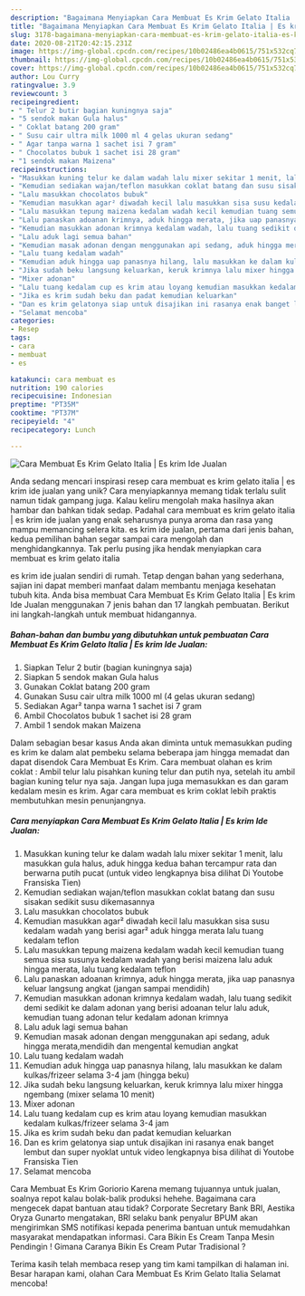 ```yaml
---
description: "Bagaimana Menyiapkan Cara Membuat Es Krim Gelato Italia | Es krim Ide Jualan, Enak Banget"
title: "Bagaimana Menyiapkan Cara Membuat Es Krim Gelato Italia | Es krim Ide Jualan, Enak Banget"
slug: 3178-bagaimana-menyiapkan-cara-membuat-es-krim-gelato-italia-es-krim-ide-jualan-enak-banget
date: 2020-08-21T20:42:15.231Z
image: https://img-global.cpcdn.com/recipes/10b02486ea4b0615/751x532cq70/cara-membuat-es-krim-gelato-italia-es-krim-ide-jualan-foto-resep-utama.jpg
thumbnail: https://img-global.cpcdn.com/recipes/10b02486ea4b0615/751x532cq70/cara-membuat-es-krim-gelato-italia-es-krim-ide-jualan-foto-resep-utama.jpg
cover: https://img-global.cpcdn.com/recipes/10b02486ea4b0615/751x532cq70/cara-membuat-es-krim-gelato-italia-es-krim-ide-jualan-foto-resep-utama.jpg
author: Lou Curry
ratingvalue: 3.9
reviewcount: 3
recipeingredient:
- " Telur 2 butir bagian kuningnya saja"
- "5 sendok makan Gula halus"
- " Coklat batang 200 gram"
- " Susu cair ultra milk 1000 ml 4 gelas ukuran sedang"
- " Agar tanpa warna 1 sachet isi 7 gram"
- " Chocolatos bubuk 1 sachet isi 28 gram"
- "1 sendok makan Maizena"
recipeinstructions:
- "Masukkan kuning telur ke dalam wadah lalu mixer sekitar 1 menit, lalu masukkan gula halus, aduk hingga kedua bahan tercampur rata dan berwarna putih pucat (untuk video lengkapnya bisa dilihat Di Youtobe Fransiska Tien)"
- "Kemudian sediakan wajan/teflon masukkan coklat batang dan susu sisakan sedikit susu dikemasannya"
- "Lalu masukkan chocolatos bubuk"
- "Kemudian masukkan agar² diwadah kecil lalu masukkan sisa susu kedalam wadah yang berisi agar² aduk hingga merata lalu tuang kedalam teflon"
- "Lalu masukkan tepung maizena kedalam wadah kecil kemudian tuang semua sisa susunya kedalam wadah yang berisi maizena lalu aduk hingga merata, lalu tuang kedalam teflon"
- "Lalu panaskan adoanan krimnya, aduk hingga merata, jika uap panasnya keluar langsung angkat (jangan sampai mendidih)"
- "Kemudian masukkan adonan krimnya kedalam wadah, lalu tuang sedikit demi sedikit ke dalam adonan yang berisi adoanan telur lalu aduk, kemudian tuang adonan telur kedalam adonan krimnya"
- "Lalu aduk lagi semua bahan"
- "Kemudian masak adonan dengan menggunakan api sedang, aduk hingga merata,mendidih dan mengental kemudian angkat"
- "Lalu tuang kedalam wadah"
- "Kemudian aduk hingga uap panasnya hilang, lalu masukkan ke dalam kulkas/frizeer selama 3-4 jam (hingga beku)"
- "Jika sudah beku langsung keluarkan, keruk krimnya lalu mixer hingga ngembang (mixer selama 10 menit)"
- "Mixer adonan"
- "Lalu tuang kedalam cup es krim atau loyang kemudian masukkan kedalam kulkas/frizeer selama 3-4 jam"
- "Jika es krim sudah beku dan padat kemudian keluarkan"
- "Dan es krim gelatonya siap untuk disajikan ini rasanya enak banget lembut dan super nyoklat untuk video lengkapnya bisa dilihat di Youtobe Fransiska Tien"
- "Selamat mencoba"
categories:
- Resep
tags:
- cara
- membuat
- es

katakunci: cara membuat es 
nutrition: 190 calories
recipecuisine: Indonesian
preptime: "PT35M"
cooktime: "PT37M"
recipeyield: "4"
recipecategory: Lunch

---
```



![Cara Membuat Es Krim Gelato Italia | Es krim Ide Jualan](https://img-global.cpcdn.com/recipes/10b02486ea4b0615/751x532cq70/cara-membuat-es-krim-gelato-italia-es-krim-ide-jualan-foto-resep-utama.jpg)

Anda sedang mencari inspirasi resep cara membuat es krim gelato italia | es krim ide jualan yang unik? Cara menyiapkannya memang tidak terlalu sulit namun tidak gampang juga. Kalau keliru mengolah maka hasilnya akan hambar dan bahkan tidak sedap. Padahal cara membuat es krim gelato italia | es krim ide jualan yang enak seharusnya punya aroma dan rasa yang mampu memancing selera kita.
 es krim ide jualan, pertama dari jenis bahan, kedua pemilihan bahan segar sampai cara mengolah dan menghidangkannya. Tak perlu pusing jika hendak menyiapkan cara membuat es krim gelato italia 

 es krim ide jualan sendiri di rumah. Tetap dengan bahan yang sederhana, sajian ini dapat memberi manfaat dalam membantu menjaga kesehatan tubuh kita. Anda bisa membuat Cara Membuat Es Krim Gelato Italia | Es krim Ide Jualan menggunakan 7 jenis bahan dan 17 langkah pembuatan. Berikut ini langkah-langkah untuk membuat hidangannya.

<!--inarticleads1-->

##### Bahan-bahan dan bumbu yang dibutuhkan untuk pembuatan Cara Membuat Es Krim Gelato Italia | Es krim Ide Jualan:

1. Siapkan  Telur 2 butir (bagian kuningnya saja)
1. Siapkan 5 sendok makan Gula halus
1. Gunakan  Coklat batang 200 gram
1. Gunakan  Susu cair ultra milk 1000 ml (4 gelas ukuran sedang)
1. Sediakan  Agar² tanpa warna 1 sachet isi 7 gram
1. Ambil  Chocolatos bubuk 1 sachet isi 28 gram
1. Ambil 1 sendok makan Maizena


Dalam sebagian besar kasus Anda akan diminta untuk memasukkan puding es krim ke dalam alat pembeku selama beberapa jam hingga memadat dan dapat disendok Cara Membuat Es Krim. Cara membuat olahan es krim coklat : Ambil telur lalu pisahkan kuning telur dan putih nya, setelah itu ambil bagian kuning telur nya saja. Jangan lupa juga memasukkan es dan garam kedalam mesin es krim. Agar cara membuat es krim coklat lebih praktis membutuhkan mesin penunjangnya. 

<!--inarticleads2-->

##### Cara menyiapkan Cara Membuat Es Krim Gelato Italia | Es krim Ide Jualan:

1. Masukkan kuning telur ke dalam wadah lalu mixer sekitar 1 menit, lalu masukkan gula halus, aduk hingga kedua bahan tercampur rata dan berwarna putih pucat (untuk video lengkapnya bisa dilihat Di Youtobe Fransiska Tien)
1. Kemudian sediakan wajan/teflon masukkan coklat batang dan susu sisakan sedikit susu dikemasannya
1. Lalu masukkan chocolatos bubuk
1. Kemudian masukkan agar² diwadah kecil lalu masukkan sisa susu kedalam wadah yang berisi agar² aduk hingga merata lalu tuang kedalam teflon
1. Lalu masukkan tepung maizena kedalam wadah kecil kemudian tuang semua sisa susunya kedalam wadah yang berisi maizena lalu aduk hingga merata, lalu tuang kedalam teflon
1. Lalu panaskan adoanan krimnya, aduk hingga merata, jika uap panasnya keluar langsung angkat (jangan sampai mendidih)
1. Kemudian masukkan adonan krimnya kedalam wadah, lalu tuang sedikit demi sedikit ke dalam adonan yang berisi adoanan telur lalu aduk, kemudian tuang adonan telur kedalam adonan krimnya
1. Lalu aduk lagi semua bahan
1. Kemudian masak adonan dengan menggunakan api sedang, aduk hingga merata,mendidih dan mengental kemudian angkat
1. Lalu tuang kedalam wadah
1. Kemudian aduk hingga uap panasnya hilang, lalu masukkan ke dalam kulkas/frizeer selama 3-4 jam (hingga beku)
1. Jika sudah beku langsung keluarkan, keruk krimnya lalu mixer hingga ngembang (mixer selama 10 menit)
1. Mixer adonan
1. Lalu tuang kedalam cup es krim atau loyang kemudian masukkan kedalam kulkas/frizeer selama 3-4 jam
1. Jika es krim sudah beku dan padat kemudian keluarkan
1. Dan es krim gelatonya siap untuk disajikan ini rasanya enak banget lembut dan super nyoklat untuk video lengkapnya bisa dilihat di Youtobe Fransiska Tien
1. Selamat mencoba


Cara Membuat Es Krim Goriorio Karena memang tujuannya untuk jualan, soalnya repot kalau bolak-balik produksi hehehe. Bagaimana cara mengecek dapat bantuan atau tidak? Corporate Secretary Bank BRI, Aestika Oryza Gunarto mengatakan, BRI selaku bank penyalur BPUM akan mengirimkan SMS notifikasi kepada penerima bantuan untuk memudahkan masyarakat mendapatkan informasi. Cara Bikin Es Cream Tanpa Mesin Pendingin ! Gimana Caranya Bikin Es Cream Putar Tradisional ? 

Terima kasih telah membaca resep yang tim kami tampilkan di halaman ini. Besar harapan kami, olahan Cara Membuat Es Krim Gelato Italia  Selamat mencoba!
